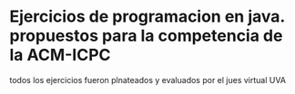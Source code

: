 # Ejercicios de programacion en java. propuestos para la competencia de la ACM-ICPC
todos los ejercicios fueron plnateados y evaluados por el jues virtual UVA
